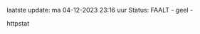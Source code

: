 laatste update: 
ma 04-12-2023 23:16   uur 
Status: FAALT - geel - 
<div class="service Y">httpstat</div>